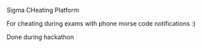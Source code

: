 Sigma CHeating Platform

For cheating during exams with phone morse code notifications :)

Done during hackathon 
